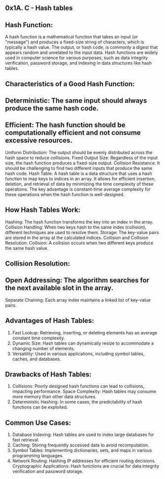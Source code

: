 ## 0x1A. C - Hash tables


## Hash Function:
A hash function is a mathematical function that takes an input (or "message") and produces a fixed-size string of characters, which is typically a hash value. The output, or hash code, is commonly a digest that appears random and unrelated to the input data. Hash functions are widely used in computer science for various purposes, such as data integrity verification, password storage, and indexing in data structures like hash tables.

## Characteristics of a Good Hash Function:

## Deterministic: The same input should always produce the same hash code.

## Efficient: The hash function should be computationally efficient and not consume excessive resources.
Uniform Distribution: The output should be evenly distributed across the hash space to reduce collisions.
Fixed Output Size: Regardless of the input size, the hash function produces a fixed-size output.
Collision Resistance: It should be challenging to find two different inputs that produce the same hash code.
Hash Table:
A hash table is a data structure that uses a hash function to map keys to indices in an array. It allows for efficient insertion, deletion, and retrieval of data by minimizing the time complexity of these operations. The key advantage is constant-time average complexity for these operations when the hash function is well-designed.

## How Hash Tables Work:
Hashing: The hash function transforms the key into an index in the array.
Collision Handling: When two keys hash to the same index (collision), different techniques are used to resolve them.
Storage: The key-value pairs are stored in the array at the calculated indices.
Collision and Collision Resolution:
Collision: A collision occurs when two different keys produce the same hash value.

## Collision Resolution:

## Open Addressing: The algorithm searches for the next available slot in the array.

Separate Chaining: Each array index maintains a linked list of key-value pairs.
## Advantages of Hash Tables:

1. Fast Lookup: Retrieving, inserting, or deleting elements has an average constant time complexity.
2. Dynamic Size: Hash tables can dynamically resize to accommodate a changing number of elements.
3. Versatility: Used in various applications, including symbol tables, caches, and databases.
## Drawbacks of Hash Tables:
1. Collisions: Poorly designed hash functions can lead to collisions, impacting performance.
Space Complexity: Hash tables may consume more memory than other data structures.
2. Deterministic Hashing: In some cases, the predictability of hash functions can be exploited.
## Common Use Cases:
1. Database Indexing: Hash tables are used to index large databases for fast retrieval.
2. Caching: Storing frequently accessed data to avoid recomputation.
3. Symbol Tables: Implementing dictionaries, sets, and maps in various programming languages.
4. Network Routing: Hashing IP addresses for efficient routing decisions.
Cryptographic Applications: Hash functions are crucial for data integrity verification and password storage.
